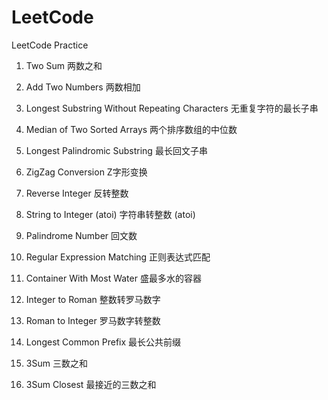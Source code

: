# LeetCode
LeetCode Practice

001. Two Sum
     两数之和   

002. Add Two Numbers
     两数相加

003. Longest Substring Without Repeating Characters
     无重复字符的最长子串

004. Median of Two Sorted Arrays
     两个排序数组的中位数

005. Longest Palindromic Substring
     最长回文子串

006. ZigZag Conversion
     Z字形变换

007. Reverse Integer
     反转整数

008. String to Integer (atoi)
     字符串转整数 (atoi)

009. Palindrome Number
     回文数

010. Regular Expression Matching
     正则表达式匹配

011. Container With Most Water
     盛最多水的容器

012. Integer to Roman
     整数转罗马数字

013. Roman to Integer
     罗马数字转整数

014. Longest Common Prefix
     最长公共前缀

015. 3Sum
     三数之和

016. 3Sum Closest
     最接近的三数之和
